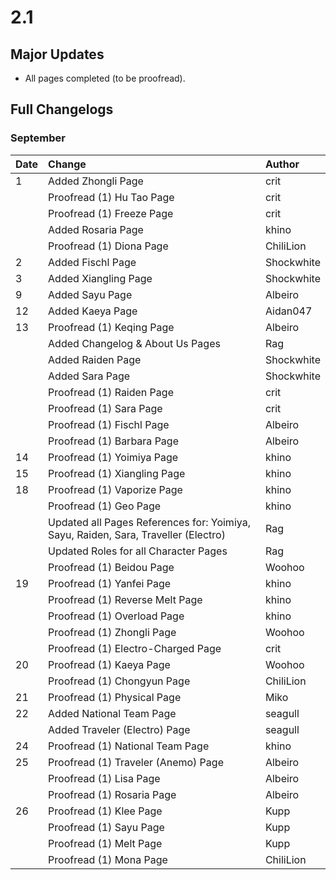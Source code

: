 # 2.1

## Major Updates

* All pages completed \(to be proofread\).

## Full Changelogs

### September

| Date | Change | Author |
| :--- | :--- | :--- |
| 1 | Added Zhongli Page | crit |
|  | Proofread \(1\) Hu Tao Page | crit |
|  | Proofread \(1\) Freeze Page | crit |
|  | Added Rosaria Page | khino |
|  | Proofread \(1\) Diona Page | ChiliLion |
| 2 | Added Fischl Page | Shockwhite |
| 3 | Added Xiangling Page | Shockwhite |
| 9 | Added Sayu Page | Albeiro |
| 12 | Added Kaeya Page | Aidan047 |
| 13 | Proofread \(1\) Keqing Page | Albeiro |
|  | Added Changelog & About Us Pages | Rag |
|  | Added Raiden Page | Shockwhite |
|  | Added Sara Page | Shockwhite |
|  | Proofread \(1\) Raiden Page | crit |
|  | Proofread \(1\) Sara Page | crit |
|  | Proofread \(1\) Fischl Page | Albeiro |
|  | Proofread \(1\) Barbara Page | Albeiro |
| 14 | Proofread \(1\) Yoimiya Page | khino |
| 15 | Proofread \(1\) Xiangling Page | khino |
| 18 | Proofread \(1\) Vaporize Page | khino |
|  | Proofread \(1\) Geo Page | khino |
|  | Updated all Pages References for: Yoimiya, Sayu, Raiden, Sara, Traveller \(Electro\) | Rag |
|  | Updated Roles for all Character Pages | Rag |
|  | Proofread \(1\) Beidou Page | Woohoo |
| 19 | Proofread \(1\) Yanfei Page | khino |
|  | Proofread \(1\) Reverse Melt Page | khino |
|  | Proofread \(1\) Overload Page | khino |
|  | Proofread \(1\) Zhongli Page | Woohoo |
|  | Proofread \(1\) Electro-Charged Page | crit |
| 20 | Proofread \(1\) Kaeya Page | Woohoo |
|  | Proofread \(1\) Chongyun Page | ChiliLion |
| 21 | Proofread \(1\) Physical Page | Miko |
| 22 | Added National Team Page | seagull |
|  | Added Traveler \(Electro\) Page | seagull |
| 24 | Proofread \(1\) National Team Page | khino |
| 25 | Proofread \(1\) Traveler \(Anemo\) Page | Albeiro |
|  | Proofread \(1\) Lisa Page | Albeiro |
|  | Proofread \(1\) Rosaria Page | Albeiro |
| 26 | Proofread \(1\) Klee Page | Kupp |
|  | Proofread \(1\) Sayu Page | Kupp |
|  | Proofread \(1\) Melt Page | Kupp |
|  | Proofread \(1\) Mona Page | ChiliLion |



